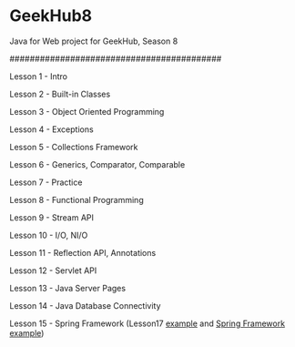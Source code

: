 # GeekHub8

Java for Web project for GeekHub, Season 8

##########################################

Lesson 1 - Intro

Lesson 2 - Built-in Classes

Lesson 3 - Object Oriented Programming

Lesson 4 - Exceptions

Lesson 5 - Collections Framework

Lesson 6 - Generics, Comparator, Comparable

Lesson 7 - Practice

Lesson 8 - Functional Programming

Lesson 9 - Stream API

Lesson 10 - I/O, NI/O

Lesson 11 - Reflection API, Annotations

Lesson 12 - Servlet API

Lesson 13 - Java Server Pages

Lesson 14 - Java Database Connectivity

Lesson 15 - Spring Framework (Lesson17 [example](https://gitlab.com/olexandr.kucher/geekhub7/tree/master/lesson17) and [Spring Framework example](https://gitlab.com/olexandr.kucher/geekhub7/tree/master/lesson17-spring))